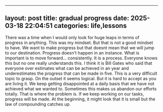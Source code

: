 ----
layout: post
title:  gradual progress
date:   2025-03-18 22:04:51
categories:  life,lessons
---

There was a time when I would only look for huge leaps in terms of progress in anything. This was my mindset. But that is not a good mindset to have. We want to make progress but that doesnt mean that we will jump to our destination. Progress doesn't happen in an instance. What is important is to move forward... consistently. It is a process. 
Everyone knows this but no one really understands this. I think it is Bill Gates who said that everyone over estimates what can be achieved in an year and underestimates the progress that can be made in five. This is a very difficult topic to grasp. On the outset it seems logical. But it is hard to accept as you are living it. We keep getting disappointed at a daily basis that we have not achieved what we wanted to. Sometimes this makes us abandon our efforts totally. That is where the problem is. If we keep working on our tasks, progress will be made. At the beginning, it might look that it is small but the law of compounding catches up.
